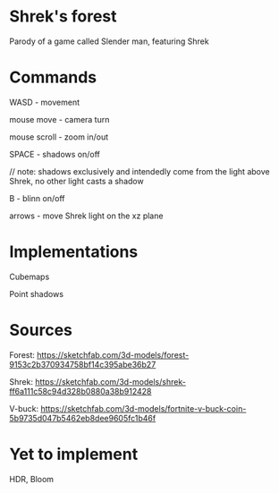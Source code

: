 # Shrek's forest
  Parody of a game called Slender man, featuring Shrek

# Commands
  WASD - movement
  
  mouse move - camera turn
  
  mouse scroll - zoom in/out
  
  SPACE - shadows on/off
  
  // note: shadows exclusively and intendedly come from the light above Shrek, no other light casts a shadow
  
  B - blinn on/off

  arrows - move Shrek light on the xz plane

# Implementations
  Cubemaps
  
  Point shadows
 
# Sources
  Forest: https://sketchfab.com/3d-models/forest-9153c2b370934758bf14c395abe36b27
  
  Shrek: https://sketchfab.com/3d-models/shrek-ff6a111c58c94d328b0880a38b912428
  
  V-buck: https://sketchfab.com/3d-models/fortnite-v-buck-coin-5b9735d047b5462eb8dee9605fc1b46f

# Yet to implement

HDR, Bloom
